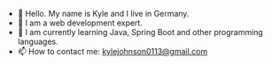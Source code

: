- 👋 Hello. My name is Kyle and I live in Germany.
- 🙌 I am a web development expert.
- 🌱 I am currently learning Java, Spring Boot and other programming languages.
- 📫 How to contact me:  kylejohnson0113@gmail.com


<!---
kylejohnson0113/kylejohnson0113 is a ✨ special ✨ repository because its `README.md` (this file) appears on your GitHub profile.
You can click the Preview link to take a look at your changes.
--->
